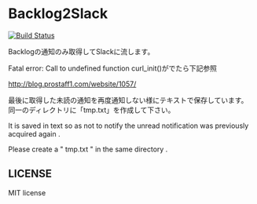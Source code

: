 # Backlog2Slack
[![Build Status](https://travis-ci.org/IDLOCKED/Backlog2Slack-onlynotification-.svg?branch=master)](https://travis-ci.org/IDLOCKED/Backlog2Slack-onlynotification-)

Backlogの通知のみ取得してSlackに流します。

Fatal error: Call to undefined function curl_init()がでたら下記参照

http://blog.prostaff1.com/website/1057/

最後に取得した未読の通知を再度通知しない様にテキストで保存しています。
同一のディレクトリに「tmp.txt」を作成して下さい。

It is saved in text so as not to notify the unread notification was previously acquired again .

Please create a " tmp.txt " in the same directory .
 
LICENSE
-------
MIT license
